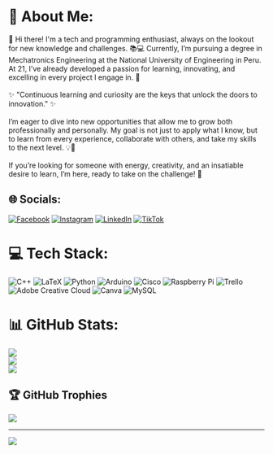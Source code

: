 # 💫 About Me:
👋 Hi there! I'm a tech and programming enthusiast, always on the lookout for new knowledge and challenges. 📚💻 Currently, I’m pursuing a degree in Mechatronics Engineering at the National University of Engineering in Peru. At 21, I’ve already developed a passion for learning, innovating, and excelling in every project I engage in. 🚀<br><br>✨ "Continuous learning and curiosity are the keys that unlock the doors to innovation." ✨<br><br>I’m eager to dive into new opportunities that allow me to grow both professionally and personally. My goal is not just to apply what I know, but to learn from every experience, collaborate with others, and take my skills to the next level. 💡🤝<br><br>If you’re looking for someone with energy, creativity, and an insatiable desire to learn, I’m here, ready to take on the challenge! 💪


## 🌐 Socials:
[![Facebook](https://img.shields.io/badge/Facebook-%231877F2.svg?logo=Facebook&logoColor=white)](https://facebook.com/peter.zzz12345) [![Instagram](https://img.shields.io/badge/Instagram-%23E4405F.svg?logo=Instagram&logoColor=white)](https://instagram.com/r.vilchezzz) [![LinkedIn](https://img.shields.io/badge/LinkedIn-%230077B5.svg?logo=linkedin&logoColor=white)](https://linkedin.com/in/RVilchezzz) [![TikTok](https://img.shields.io/badge/TikTok-%23000000.svg?logo=TikTok&logoColor=white)](https://tiktok.com/@r.vilchezzz) 

# 💻 Tech Stack:
![C++](https://img.shields.io/badge/c++-%2300599C.svg?style=flat&logo=c%2B%2B&logoColor=white) ![LaTeX](https://img.shields.io/badge/latex-%23008080.svg?style=flat&logo=latex&logoColor=white) ![Python](https://img.shields.io/badge/python-3670A0?style=flat&logo=python&logoColor=ffdd54) ![Arduino](https://img.shields.io/badge/-Arduino-00979D?style=flat&logo=Arduino&logoColor=white) ![Cisco](https://img.shields.io/badge/cisco-%23049fd9.svg?style=flat&logo=cisco&logoColor=black) ![Raspberry Pi](https://img.shields.io/badge/-RaspberryPi-C51A4A?style=flat&logo=Raspberry-Pi) ![Trello](https://img.shields.io/badge/Trello-%23026AA7.svg?style=flat&logo=Trello&logoColor=white) ![Adobe Creative Cloud](https://img.shields.io/badge/Adobe%20Creative%20Cloud-DA1F26.svg?style=flat&logo=Adobe%20Creative%20Cloud&logoColor=white) ![Canva](https://img.shields.io/badge/Canva-%2300C4CC.svg?style=flat&logo=Canva&logoColor=white) ![MySQL](https://img.shields.io/badge/mysql-4479A1.svg?style=flat&logo=mysql&logoColor=white)
# 📊 GitHub Stats:
![](https://github-readme-stats.vercel.app/api?username=RVilchezzz&theme=one_dark_pro&hide_border=false&include_all_commits=false&count_private=false)<br/>
![](https://github-readme-streak-stats.herokuapp.com/?user=RVilchezzz&theme=one_dark_pro&hide_border=false)<br/>
![](https://github-readme-stats.vercel.app/api/top-langs/?username=RVilchezzz&theme=one_dark_pro&hide_border=false&include_all_commits=false&count_private=false&layout=compact)

## 🏆 GitHub Trophies
![](https://github-profile-trophy.vercel.app/?username=RVilchezzz&theme=onedark&no-frame=false&no-bg=false&margin-w=4)

---
[![](https://visitcount.itsvg.in/api?id=RVilchezzz&icon=0&color=0)](https://visitcount.itsvg.in)

<!-- Proudly created with GPRM ( https://gprm.itsvg.in ) -->
